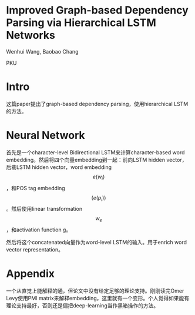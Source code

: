 # Improved Graph-based Dependency Parsing via Hierarchical LSTM Networks

Wenhui Wang, Baobao Chang

PKU

# Intro

这篇paper提出了graph-based dependency parsing，使用hierarchical LSTM的方法。

# Neural Network

首先是一个character-level Bidirectional LSTM来计算character-based word embedding。然后将四个向量embedding到一起：前向LSTM hidden vector，后巷LSTM hidden vector，word embedding $$e(w_i)$$，和POS tag embedding $$(e(p_i))$$。然后使用linear transformation $$w_e$$，和activation function g。

然后将这个concatenated向量作为word-level LSTM的输入。用于enrich word vector representation。

# Appendix

一个从直觉上能解释的通，但论文中没有给定足够的理论支持。刚刚读完Omer Levy使用PMI matrix来解释embedding，这里就有一个变形。个人觉得如果能有理论支持最好，否则还是偏把deep-learning当作黑箱操作的方法。